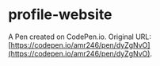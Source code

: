 # profile-website

A Pen created on CodePen.io. Original URL: [https://codepen.io/amr246/pen/dyZgNvO](https://codepen.io/amr246/pen/dyZgNvO).


